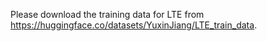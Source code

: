 Please download the training data for LTE from https://huggingface.co/datasets/YuxinJiang/LTE_train_data.

